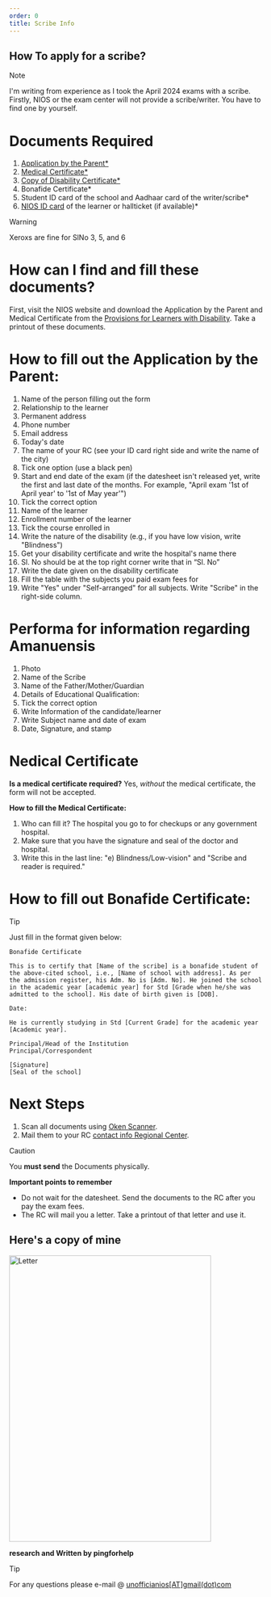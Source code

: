 ```yaml
---
order: 0
title: Scribe Info
---
```


How To apply for a scribe?
---------------------

> [!NOTE]
> I'm writing from experience as I took the April 2024 exams with a scribe. Firstly, NIOS or the exam center will not provide a scribe/writer. You have to find one by yourself.

# Documents Required
1. [Application by the Parent*](https://nios.ac.in/media/documents/PWD/Application%20by%20Parent%20Form1.pdf)
2. [Medical Certificate*](https://nios.ac.in/media/documents/PWD/Medical%20certificate.pdf)
3. [Copy of Disability Certificate*](https://www.digilocker.gov.in/)
4. Bonafide Certificate*
5. Student ID card of the school and Aadhaar card of the writer/scribe*
6. [NIOS ID card](https://sdmis.nios.ac.in/registration/id-card) of the learner or hallticket (if available)*
> [!WARNING]
> Xeroxs are fine for SlNo 3, 5, and 6
# How can I find and fill these documents?
First, visit the NIOS website and download the Application by the Parent and Medical Certificate from the [Provisions for Learners with Disability](https://nios.ac.in/departmentsunits/evaluation/general-and-specific-relaxations-(disability-wise)-during-nios-examination.aspx). Take a printout of these documents.
# How to fill out the Application by the Parent:
1. Name of the person filling out the form
2. Relationship to the learner
3. Permanent address
4. Phone number
5. Email address
6. Today's date
7. The name of your RC (see your ID card right side and write the name of the city)
8. Tick one option (use a black pen)
9. Start and end date of the exam (if the datesheet isn't released yet, write the first and last date of the months. For example, "April exam '1st of April year' to '1st of May year'")
10. Tick the correct option
11. Name of the learner
12. Enrollment number of the learner
13. Tick the course enrolled in
14. Write the nature of the disability (e.g., if you have low vision, write "Blindness")
15. Get your disability certificate and write the hospital's name there
16. Sl. No should be at the top right corner write that in “Sl. No”
17. Write the date given on the disability certificate
18. Fill the table with the subjects you paid exam fees for
19. Write "Yes" under "Self-arranged" for all subjects. Write "Scribe" in the right-side column.

# Performa for information regarding Amanuensis
1. Photo
2. Name of the Scribe
3. Name of the Father/Mother/Guardian
4. Details of Educational Qualification: 
5. Tick the correct option
6. Write Information of the candidate/learner
7. Write Subject name and date of exam
8. Date, Signature, and stamp

# Nedical Certificate

**Is a medical certificate required?**
Yes, *without* the medical certificate, the form will not be accepted.

**How to fill the Medical Certificate:**
1. Who can fill it? The hospital you go to for checkups or any government hospital.
2. Make sure that you have the signature and seal of the doctor and hospital.
3. Write this in the last line: "e) Blindness/Low-vision" and "Scribe and reader is required."
# How to fill out Bonafide Certificate:
> [!TIP]
> Just fill in the format given below:
```
Bonafide Certificate

This is to certify that [Name of the scribe] is a bonafide student of the above-cited school, i.e., [Name of school with address]. As per the admission register, his Adm. No is [Adm. No]. He joined the school in the academic year [academic year] for Std [Grade when he/she was admitted to the school]. His date of birth given is [DOB].

Date:

He is currently studying in Std [Current Grade] for the academic year [Academic year].

Principal/Head of the Institution  
Principal/Correspondent
  
[Signature]  
[Seal of the school]  
```

# Next Steps
1. Scan all documents using [Oken Scanner](https://play.google.com/store/apps/details?id=com.cambyte.okenscan).
2. Mail them to your RC [contact info Regional Center](https://sdmis.nios.ac.in/home/regional-center).
> [!CAUTION] 
> You **must send** the Documents physically.

**Important points to remember**
- Do not wait for the datesheet. Send the documents to the RC after you pay the exam fees.
- The RC will mail you a letter. Take a printout of that letter and use it.

Here's a copy of mine
-----------
 <img src="https://cdn.jsdelivr.net/gh/nios-students/docs@master/wiki/assets/image0.jpg" alt="Letter" width="400" height="567"/>

**research and Written by pingforhelp**

> [!TIP] 
> For any questions please e-mail @ [unofficianios[AT]gmail(dot)com](mailto:unofficianios@gmail.com)
